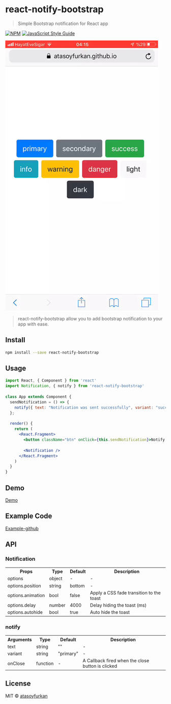 # react-notify-bootstrap

> Simple Bootstrap notification for React app


[![NPM](https://img.shields.io/npm/v/react-notify-bootstrap.svg)](https://www.npmjs.com/package/react-notify-bootstrap) [![JavaScript Style Guide](https://img.shields.io/badge/code_style-standard-brightgreen.svg)](https://standardjs.com)

![NPM](https://raw.githubusercontent.com/atasoyfurkan/react-notify-bootstrap/master/demo.gif)


> react-notify-bootstrap allow you to add bootstrap notification to your app with ease.


## Install

```bash
npm install --save react-notify-bootstrap
```

## Usage

```jsx
import React, { Component } from 'react'
import Notification, { notify } from 'react-notify-bootstrap'

class App extends Component {
  sendNotification = () => {
    notify({ text: "Notification was sent successfully", variant: "success" });
  };

  render() {
    return (
      <React.Fragment>
        <button className="btn" onClick={this.sendNotification}>Notify!</button>

        <Notification />
      </React.Fragment>
    )
  }
}
```

## Demo
[Demo](https://atasoyfurkan.github.io/react-notify-bootstrap/)


## Example Code
[Example-github](https://github.com/atasoyfurkan/react-notify-bootstrap/tree/master/example)


## API

### Notification

<table>
  <tr>
    <th>Props</th>
    <th>Type</th>
    <th>Default</th>
    <th>Description</th>
  </tr>
  <tr>
    <td>options</td>
    <td>object</td>
    <td>-</td>
    <td>-</td>    
  </tr>
   <tr>
    <td>options.position</td>
    <td>string</td>
    <td>bottom</td>
    <td>-</td>
  </tr>
  <tr>
    <td>options.animation</td>
    <td>bool</td>
    <td>false</td>
    <td>Apply a CSS fade transition to the toast</td>
  </tr>
  <tr>
    <td>options.delay</td>
    <td>number</td>
    <td>4000</td>
    <td>Delay hiding the toast (ms)</td>
  </tr>
  <tr>
    <td>options.autohide</td>
    <td>bool</td>
    <td>true</td>
    <td>Auto hide the toast</td>
  </tr>
</table>

### notify

<table>
  <tr>
    <th>Arguments</th>
    <th>Type</th>
    <th>Default</th>
    <th>Description</th>
  </tr>
  <tr>
    <td>text</td>
    <td>string</td>
    <td>""</td>
    <td>-</td>    
  </tr>
  <tr>
    <td>variant</td>
    <td>string</td>
    <td>"primary"</td>
    <td>-</td>    
  </tr>
  <tr>
    <td>onClose</td>
    <td>function</td>
    <td>-</td>
    <td>A Callback fired when the close button is clicked</td>
  </tr>
 </table>



## License

MIT © [atasoyfurkan](https://github.com/atasoyfurkan)
